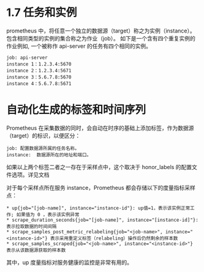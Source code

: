 # 1.7 任务和实例

prometheus 中，将任意一个独立的数据源（target）称之为实例（instance）。包含相同类型的实例的集合称之为作业（job）。
如下是一个含有四个重复实例的作业例如, 一个被称作 api-server 的任务有四个相同的实例。

```
job: api-server
instance 1：1.2.3.4:5670
instance 2：1.2.3.4:5671
instance 3：5.6.7.8:5670
instance 4：5.6.7.8:5671
```

# 自动化生成的标签和时间序列

Prometheus 在采集数据的同时，会自动在时序的基础上添加标签，作为数据源（target）的标识，以便区分：

```
job: 配置数据源所属的任务名称。
instance:  数据源所在的地址和端口。
```

如果以上两个标签二者之一存在于采样点中，这个取决于 honor_labels 的配置文件选项。详见文档

对于每个采样点所在服务 instance，Prometheus 都会存储以下的度量指标采样点：

```
* up{job="[job-name]", instance="instance-id"}: up值=1，表示该实例正常工作; 如果值为 0 ，表示该实例异常
* scrape_duration_seconds{job="[job-name]", instance="[instance-id]"}: 表示拉取数据的时间间隔
* scrape_samples_post_metric_relabeling{job="<job-name>", instance="<instance-id>"} 表示采用重定义标签（relabeling）操作后仍然剩余的样本数
* scrape_samples_scraped{job="<job-name>", instance="<instance-id>"}  表示从该数据源获取的样本数
```

其中，up 度量指标对服务健康的监控是非常有用的。
